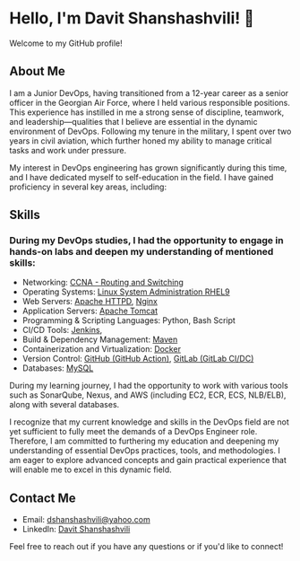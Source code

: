 # Hello, I'm Davit Shanshashvili! 👋

Welcome to my GitHub profile!

## About Me
I am a Junior DevOps, having transitioned from a 12-year career as a senior officer in the Georgian Air Force, where I held various responsible positions. This experience has instilled in me a strong sense of discipline, teamwork, and leadership—qualities that I believe are essential in the dynamic environment of DevOps. Following my tenure in the military, I spent over two years in civil aviation, which further honed my ability to manage critical tasks and work under pressure.

My interest in DevOps engineering has grown significantly during this time, and I have dedicated myself to self-education in the field. I have gained proficiency in several key areas, including:

## Skills
### During my DevOps studies, I had the opportunity to engage in hands-on labs and deepen my understanding of mentioned skills:

- Networking: [CCNA - Routing and Switching](https://github.com/Shanshashvili/DevOps_Labs/blob/networking-ccna-lab/README.md)
- Operating Systems: [Linux System Administration RHEL9](https://github.com/Shanshashvili/DevOps_Labs/blob/linux-lab/README.md)
- Web Servers: [Apache HTTPD](https://github.com/Shanshashvili/DevOps_Labs/blob/Apache-HTTPD-lab/README.md), [Nginx](https://github.com/Shanshashvili/DevOps_Labs/blob/Nginx-lab/README.md)
- Application Servers: [Apache Tomcat](https://github.com/Shanshashvili/DevOps_Labs/blob/Apache-Tomcat-lab/README.md)
- Programming & Scripting Languages: Python, Bash Script
- CI/CD Tools: [Jenkins](https://github.com/Shanshashvili/DevOps_Labs/blob/Jenkins-Lab/README.md),
- Build & Dependency Management: [Maven](https://github.com/Shanshashvili/DevOps_Labs/blob/Maven-Lab/README.md)
- Containerization and Virtualization: [Docker](https://github.com/Shanshashvili/DevOps_Labs/blob/Docker-Lab/README.md)
- Version Control: [GitHub (GitHub Action)](https://github.com/Shanshashvili/DevOps_Labs/blob/GitHub-lab/README.md), [GitLab (GitLab CI/DC)](https://github.com/Shanshashvili/DevOps_Labs/blob/GitLab-lab/README.md)
- Databases: [MySQL](https://github.com/Shanshashvili/DevOps_Labs/blob/MySQL-Lab/README.md)


During my learning journey, I had the opportunity to work with various tools such as SonarQube, Nexus, and AWS (including EC2, ECR, ECS, NLB/ELB), along with several databases.

I recognize that my current knowledge and skills in the DevOps field are not yet sufficient to fully meet the demands of a DevOps Engineer role. Therefore, I am committed to furthering my education and deepening my understanding of essential DevOps practices, tools, and methodologies. I am eager to explore advanced concepts and gain practical experience that will enable me to excel in this dynamic field.

## Contact Me
- Email: [dshanshashvili@yahoo.com](mailto:dshanshashvili@yahoo.com)
- LinkedIn: [Davit Shanshashvili](https://www.linkedin.com/in/davit-shanshashvili-485346122/)

Feel free to reach out if you have any questions or if you'd like to connect!
